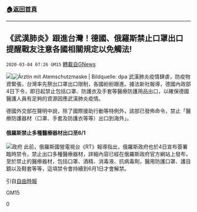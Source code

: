 ###  [:house:返回首頁](https://github.com/ourhimalayas/txt)
---

## 《武漢肺炎》跟進台灣！德國、俄羅斯禁止口罩出口 提醒戰友注意各國相關規定以免觸法!
`2020-03-04 07:26 GM15` [轉載自GNews](https://gnews.org/zh-hant/130960/)

![](https://s3-ap-northeast-1.amazonaws.com/news.guo.offload.media/wp-content/uploads/2020/03/04071742/ffbc89f385b969c2f48def491f2d2465.png)![Ärztin mit Atemschutzmaske | Bildquelle: dpa](https://www.tagesschau.de/corona-maske-101~_v-videowebl.jpg)
武漢肺炎疫情肆虐，防疫物資緊張，台灣率先祭出口罩出口限制，各國紛紛跟進。據法新社報導，德國內政部4日下令，即日起禁止包括口罩、防護衣及手套等醫療防護用品出口，以確保德國醫護人員有足夠的資源因應武漢肺炎疫情。

德國外交部在聲明中說，除了國際援助行動等特例外，該部已發佈命令，禁止「醫療防護器材（口罩、手套及防護衣等等）出口到海外」。

#### 俄羅斯禁止多種醫療器材出口至6/1
![政府](https://s.yimg.com/ny/api/res/1.2/DWvX4CGenuNYlKQL.5eQ7g--~A/YXBwaWQ9aGlnaGxhbmRlcjtzbT0xO3c9NTEwO2g9Mjg3/https://media.zenfs.com/zh-tw/setn.com.tw/f9c266724dfe9cb8d6e5b00360373abe)
此前，俄羅斯國營電視台《RT》報導指出，俄羅斯政府也於4日宣布簽署臨時禁令，禁止出口多種醫療器材，詳細內容已經在俄羅斯政府官方網站上發布，至於禁止的醫療器材，包括口罩、酒精、消毒液、抗病毒劑，醫用防護口罩、護目鏡以及鞋套等等，這項禁令會持續到6月1日才會解禁。

引自[自由時報](https://news.ltn.com.tw/news/world/breakingnews/3088762)

GM15

0
